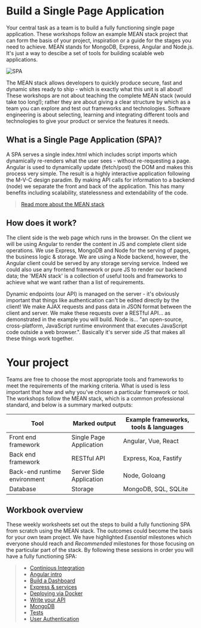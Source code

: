 # Build a Single Page Application
Your central task as a team is to build a fully functioning single page application. These workshops follow an example MEAN stack project that can form the basis of your project, inspiration or a guide for the stages you need to achieve. MEAN stands for MongoDB, Express, Angular and Node.js. It's just a way to descibe a set of tools for building scalable web applications.

![SPA](https://www.whitesourcesoftware.com/wp-content/uploads/2017/07/Single-Page-Application.jpg "Single Page Applications")

The MEAN stack allows developers to quickly produce secure, fast and dynamic sites ready to ship - which is exactly what this unit is all about! These workshops are not about teaching the complete MEAN stack (would take too long!); rather they are about giving a clear structure by which as a team you can explore and test out frameworks and technologies. Software engineering is about selecting, learning and integrating different tools and technologies to give your product or service the features it needs.  

## What is a Single Page Application (SPA)?
A SPA serves a single index.html which includes script imports which dynamically re-renders what the user sees - without re-requesting a page. Angular is used to dynamically update (fetch/post) the DOM and makes this process very simple. The result is a highly interactive application following the M-V-C design paradim. By making API calls for information to a backend (node) we separate the front and back of the application. This has many benefits including scalability, statelessness and extendability of the code.

> [Read more about the MEAN stack](https://www.ibm.com/uk-en/cloud/learn/mean-stack-explained)

## How does it work?
The client side is the web page which runs in the browser. On the client we will be using Angular to render the content in JS and complete client side operations. We use Express, MongoDB and Node for the serving of pages, the business logic & storage. We are using a Node backend, however, the Angular client could be served by any storage serving service. Indeed we could also use any frontend framework or pure JS to render our backend data; the 'MEAN stack' is a collection of useful tools and frameworks to achieve what we want rather than a list of requirements.

Dynamic endpoints (our API) is managed on the server - it's obviously important that things like authentication can't be edited directly by the client!  We make AJAX requests and pass data in JSON format between the client and server. We make these requests over a RESTful API... as demonstrated in the example you will build. Node is... "an open-source, cross-platform, JavaScript runtime environment that executes JavaScript code outside a web browser.". Basically it's server side JS that makes all these things work together.

# Your project

Teams are free to choose the most appropriate tools and frameworks to meet the requirements of the marking criteria. What is used is less important that how and why you've chosen a particular framework or tool. The workshops follow the MEAN stack, which is a common professional standard, and below is a summary marked outputs:

| Tool        | Marked output           | Example frameworks, tools & languages  |
| ------------- |-------------| -----|
| Front end framework| Single Page Application | Angular, Vue, React |
| Back end framework| RESTful API |   Express, Koa, Fastify |
| Back-end runtime environment | Server Side Application | Node, Goloang |
| Database| Storage | MongoDB, SQL, SQLite |




## Workbook overview
These weekly worksheets set out the steps to build a fully functioning SPA from scratch using the MEAN stack. The outcomes could become the basis for your own team project. We have highlighted *Essential* milestones which everyone should reach and *Recommended* milestones for those focusing on the particular part of the stack. By following these sessions in order you will have a fully functioning SPA:

>- [Continious Integration](Worksheets/1_DevOps_Docker_CI.md)
>- [Angular intro](Worksheets/2_Angular_building_client_side.md)
>- [Build a Dashboard](Worksheets/3_Angular_dashboard.md)
>- [Express & services](Worksheets/4_Express_through_services.md)
>- [Deploying via Docker](Worksheets/5_Deploying_with_Docker.md)
>- [Write your API](Worksheets/6_Launch_your_API.md)
>- [MongoDB](Worksheets/7_MongoDB_persistent_storage.md)
>- [Tests](Worksheets/8_Testing_and_errors.md)
>- [User Authentication](Worksheets/9_User_Authentication.md)



